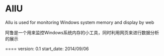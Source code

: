 AllU
====

Allu is used for monitoring Windows system memory and display by web

阿鲁是一个用来监控Windows系统内存的小工具，同时利用网页来进行数据分析的展示

====
version: 0.1
start_date: 2014/09/06
